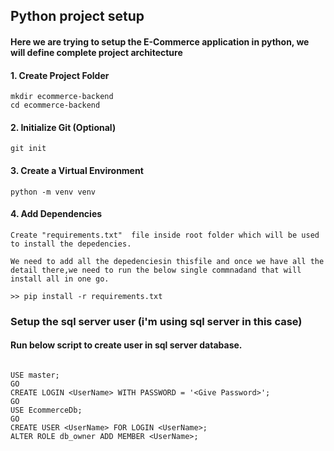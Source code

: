 ## Python project setup
   #### Here we are trying to setup the E-Commerce application in python, we will define complete project architecture
#### 1. Create Project Folder
```
mkdir ecommerce-backend
cd ecommerce-backend

```
#### 2. Initialize Git (Optional)
```
git init
```
#### 3. Create a Virtual Environment
```
python -m venv venv
```
#### 4. Add Dependencies
```
Create "requirements.txt"  file inside root folder which will be used to install the depedencies.

We need to add all the depedenciesin thisfile and once we have all the detail there,we need to run the below single commnadand that will install all in one go.

>> pip install -r requirements.txt
```

### Setup the sql server user (i'm using sql server in this case)
#### Run below script to create user in sql server database.
```

USE master;
GO
CREATE LOGIN <UserName> WITH PASSWORD = '<Give Password>';
GO
USE EcommerceDb;
GO
CREATE USER <UserName> FOR LOGIN <UserName>;
ALTER ROLE db_owner ADD MEMBER <UserName>;

```
